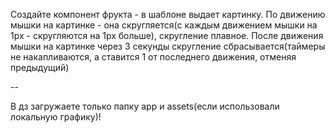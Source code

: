 
Создайте компонент фрукта - в шаблоне выдает картинку.
По движению мышки на картинке - она скругляется(с каждым движением мышки на 1px - скругляются на 1px больше), скругление плавное. 
После движения мышки на картинке через 3 секунды скругление сбрасывается(таймеры не накапливаются, а ставится 1 от последнего движения, отменяя предыдущий)

--

В дз загружаете только папку app и assets(если использовали локальную графику)!